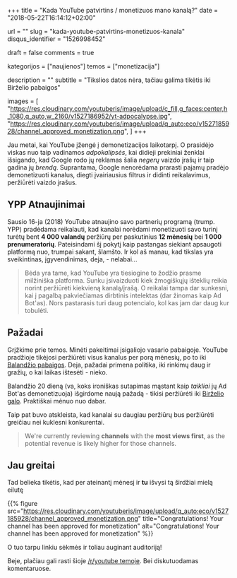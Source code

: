 +++
title 				= "Kada YouTube patvirtins / monetizuos mano kanalą?"
date 				= "2018-05-22T16:14:12+02:00"

url					= ""
slug                = "kada-youtube-patvirtins-monetizuos-kanala"
disqus_identifier   = "1526998452"

draft				= false
comments 			= true

kategorijos         = ["naujienos"]
temos      	        = ["monetizacija"]

description			= ""
subtitle 			= "Tikslios datos nėra, tačiau galima tikėtis iki Birželio pabaigos"

images              = [
    "https://res.cloudinary.com/youtuberis/image/upload/c_fill,g_faces:center,h_1080,q_auto,w_2160/v1527186952/yt-adpocalypse.jpg",
    "https://res.cloudinary.com/youtuberis/image/upload/q_auto:eco/v1527185928/channel_approved_monetization.png",
]
+++

Jau metai, kai YouTube įžengė į demonetizacijos laikotarpį. O prasidėjo viskas nuo taip vadinamos _adpokalipsės_, kai didieji prekiniai ženklai išsigando, kad Google rodo jų reklamas šalia _negerų_ vaizdo įrašų ir taip gadina jų _brendą_. Suprantama, Google nenorėdama prarasti pajamų pradėjo demonetizuoti kanalus, diegti įvairiausius filtrus ir didinti reikalavimus, peržiūrėti vaizdo įrašus.

<!--MORE-->

## YPP Atnaujinimai

Sausio 16-ja (2018) YouTube atnaujino savo partnerių programą (trump. YPP) pradėdama reikalauti, kad kanalai norėdami monetizuoti savo turinį turėtų bent **4 000 valandų** peržiūrų per paskutinius **12 mėnesių** bei **1 000 prenumeratorių**. Pateisindami šį pokytį kaip pastangas siekiant apsaugoti platformą nuo, trumpai sakant, šlamšto. Ir kol aš manau, kad tikslas yra sveikintinas, įgyvendinimas, deja, - nelabai...

> Bėda yra tame, kad YouTube yra tiesiogine to žodžio prasme milžiniška platforma. Sunku įsivaizduoti kiek žmogiškųjų išteklių reikia norint peržiūrėti kiekvieną kanalą/įrašą. O reikalai tampa dar sunkesni, kai į pagalbą pakviečiamas dirbtinis intelektas (dar žinomas kaip Ad Bot'as). Nors pastarasis turi daug potencialo, kol kas jam dar daug kur tobulėti.

## Pažadai

Grįžkime prie temos. Minėti pakeitimai įsigaliojo vasario pabaigoje. YouTube pradžioje tikėjosi peržiūrėti visus kanalus per porą mėnesių, po to iki [Balandžio pabaigos][end_of_april]. Deja, pažadai primena politika, iki rinkimų daug ir gražių, o kai laikas ištesėti - nieko.

Balandžio 20 dieną (va, koks ironiškas sutapimas mąstant kaip _taikliai_ jų Ad Bot'as demonetizuoja) išgirdome naują pažadą - tikisi peržiūrėti iki [Birželio galo][end_of_june]. Praktiškai mėnuo nuo dabar.

Taip pat buvo atskleista, kad kanalai su daugiau peržiūrų bus peržiūrėti greičiau nei kuklesni konkurentai.
> We're currently reviewing **channels** with the **most views first**, as the potential revenue is likely higher for those channels.

## Jau greitai

Tad belieka tikėtis, kad per ateinantį mėnesį ir **tu** išvysi tą širdžiai mielą eilutę

{{% figure src="https://res.cloudinary.com/youtuberis/image/upload/q_auto:eco/v1527185928/channel_approved_monetization.png" title="Congratulations! Your channel has been approved for monetization" alt="Congratulations! Your channel has been approved for monetization" %}}

O tuo tarpu linkiu sėkmės ir toliau auginant auditoriją!

Beje, plačiau gali rasti šioje [/r/youtube temoje][reddit]. Bei diskutuodamas komentaruose.

[end_of_april]: https://twitter.com/TeamYouTube/status/968877931069091840
[delay_in_april]: https://twitter.com/TeamYouTube/status/981515531617558531
[end_of_june]: https://productforums.google.com/forum/#!topic/youtube/ulNylqaITRs
[reddit]: https://www.reddit.com/r/youtube/comments/7xkcll/psa_the_ad_bot_update_and_reposted/